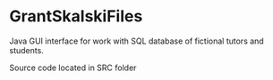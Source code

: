 # GrantSkalskiFiles

Java GUI interface for work with SQL database of fictional tutors and students. 

Source code located in SRC folder


